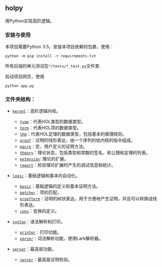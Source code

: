 ## holpy

用Python实现高阶逻辑。

### 安装与使用

本项目需要Python 3.5。安装本项目依赖的包裹，使用：

```python -m pip install -r requirements.txt```

所有后端的单元测试在```*/tests/*_test.py```文件里.

启动项目网页，使用

```python app.py```

### 文件夹结构：

* [`kernel`](kernel/)：高阶逻辑内核。
  * [`type`](kernel/type.py)：代表HOL类型的数据类型。
  * [`term`](kernel/term.py)：代表HOL项的数据类型。
  * [`thm`](kernel/thm.py)：代表HOL定理的数据类型，包括基本的推理规则。
  * [`proof`](kernel/proof.py)：证明的线形表达，由一个序列的给内核的指令组成。
  * [`macro`](kernel/macro.py)：宏，用户定义的证明方法。
  * [`theory`](kernel/theory.py)：理论状态，包括类型和常数的签名，和公理和定理的列表。
  * [`extension`](kernel/extension.py): 理论的扩展。
  * [`report`](kernel/report.py)：检验理论扩展时产生的调试信息和统计。

* [`logic`](logic/)：基础逻辑和基本的自动化。
  * [`basic`](logic/basic.py)：基础逻辑的定义和基本证明方法。
  * [`matcher`](logic/matcher.py)：项的匹配。
  * [`proofterm`](logic/proofterm.py)：证明的树状表达。用于方便地产生证明，并且可以转换成线形表达。
  * [`conv`](logic/conv.py)：变换的定义。

* [`syntax`](syntax/)：语法解析和打印。
  * [`printer`](syntax/printer.py)：打印功能。
  * [`parser`](syntax/parser.py)：词法解析功能，使用Lark解析器。

* [`server`](server/)：最高层功能。
  * [`server`](server/server.py)：最高层证明检验。
